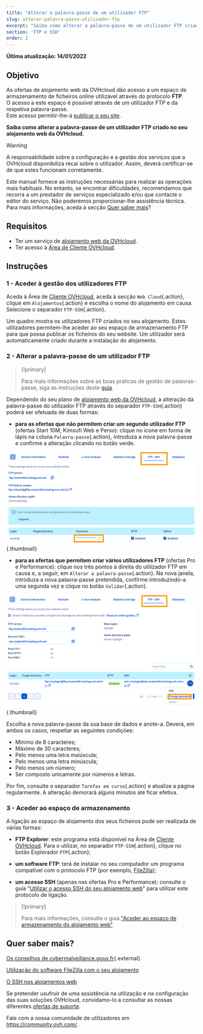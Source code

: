 ```yaml
---
title: "Alterar a palavra-passe de um utilizador FTP"
slug: alterar-palavra-passe-utilizador-ftp
excerpt: "Saiba como alterar a palavra-passe de um utilizador FTP criado no seu alojamento web da OVHcloud"
section: 'FTP e SSH'
order: 2
---
```


**Última atualização: 14/01/2022**

## Objetivo

As ofertas de alojamento web da OVHcloud dão acesso a um espaço de armazenamento de ficheiros online utilizável através do protocolo **FTP**.<br>O acesso a este espaço é possível através de um utilizador FTP e da respetiva palavra-passe.
<br>Este acesso permitir-lhe-á [publicar o seu site](https://docs.ovh.com/fr/hosting/mettre-mon-site-en-ligne/#etape-2-mise-en-ligne-des-fichiers-du-site-sur-lespace-de-stockage).

**Saiba como alterar a palavra-passe de um utilizador FTP criado no seu alojamento web da OVHcloud.**

> [!warning]
>
> A responsabilidade sobre a configuração e a gestão dos serviços que a OVHcloud disponibiliza recai sobre o utilizador. Assim, deverá certificar-se de que estes funcionam corretamente.
>
> Este manual fornece as instruções necessárias para realizar as operações mais habituais. No entanto, se encontrar dificuldades, recomendamos que recorra a um prestador de serviços especializado e/ou que contacte o editor do serviço. Não poderemos proporcionar-lhe assistência técnica. Para mais informações, aceda à secção [Quer saber mais](#aller-plus-loin)?
>

## Requisitos

- Ter um serviço de [alojamento web da OVHcloud](https://www.ovhcloud.com/fr/web-hosting/).
- Ter acesso à [Área de Cliente OVHcloud](https://www.ovh.com/auth/?action=gotomanager&from=https://www.ovh.com/fr/&ovhSubsidiary=fr).

## Instruções

### 1 - Aceder à gestão dos utilizadores FTP

Aceda à Área de [Cliente OVHcloud](https://www.ovh.com/auth/?action=gotomanager&from=https://www.ovh.com/fr/&ovhSubsidiary=fr), aceda à secção `Web Cloud`{.action}, clique em `Alojamentos`{.action} e escolha o nome do alojamento em causa. Selecione o separador `FTP-SSH`{.action}.

Um quadro mostra os utilizadores FTP criados no seu alojamento. Estes utilizadores permitem-lhe aceder ao seu espaço de armazenamento FTP para que possa publicar os ficheiros do seu website. Um utilizador será automaticamente criado durante a instalação do alojamento.

### 2 - Alterar a palavra-passe de um utilizador FTP

> [!primary]
>
> Para mais informações sobre as boas práticas de gestão de palavras-passe, siga as instruções deste [guia](https://docs.ovh.com/fr/customer/gerer-son-mot-de-passe/).
>

Dependendo do seu plano de [alojamento web da OVHcloud](https://www.ovhcloud.com/fr/web-hosting/), a alteração da palavra-passe do utilizador FTP através do separador `FTP-SSH`{.action} poderá ser efetuada de duas formas:

- **para as ofertas que não permitem criar um segundo utilizador FTP** (ofertas Start 10M, Kimsufi Web e Perso): clique no ícone em forma de lápis na coluna `Palavra-passe`{.action}, introduza a nova palavra-passe e confirme a alteração clicando no botão verde.

![change-ftp-password-step1-perso](images/change-ftp-password-step1-perso.png){.thumbnail}

- **para as ofertas que permitem criar vários utilizadores FTP** (ofertas Pro e Performance): clique nos três pontos à direita do utilizador FTP em causa e, a seguir, em `Alterar a palavra-passe`{.action}. Na nova janela, introduza a nova palavra-passe pretendida, confirme introduzindo-a uma segunda vez e clique no botão `Validar`{.action}.

![change-ftp-password-step1-pro](images/change-ftp-password-step1-pro.png){.thumbnail}

Escolha a nova palavra-passe da sua base de dados e anote-a. Deverá, em ambos os casos, respeitar as seguintes condições:

- Mínimo de 8 caracteres;
- Máximo de 30 caracteres;
- Pelo menos uma letra maiúscula;
- Pelo menos uma letra minúscula;
- Pelo menos um número;
- Ser composto unicamente por números e letras.

Por fim, consulte o separador `Tarefas em curso`{.action} e atualize a página regularmente. A alteração demorará alguns minutos até ficar efetiva.

### 3 - Aceder ao espaço de armazenamento

A ligação ao espaço de alojamento dos seus ficheiros pode ser realizada de várias formas:

- **FTP Explorer**\: este programa está disponível na Área de [Cliente OVHcloud](https://www.ovh.com/auth/?action=gotomanager&from=https://www.ovh.com/fr/&ovhSubsidiary=fr). Para o utilizar, no separador `FTP-SSH`{.action}, clique no botão Explorador `FTP`{.action};

- **um software FTP**\: terá de instalar no seu computador um programa compatível com o protocolo FTP (por exemplo, [FileZilla](https://docs.ovh.com/fr/hosting/mutualise-guide-utilisation-filezilla/));

- **um acesso SSH** (apenas nas ofertas Pro e Performance): consulte o guia "[Utilizar o acesso SSH do seu alojamento web](https://docs.ovh.com/fr/hosting/mutualise-le-ssh-sur-les-hebergements-mutualises/)" para utilizar este protocolo de ligação.

> [!primary]
>
> Para mais informações, consulte o guia ["Aceder ao espaço de armazenamento do alojamento web"](https://docs.ovh.com/fr/hosting/connexion-espace-stockage-ftp-hebergement-web/).
>

## Quer saber mais? <a name="aller-plus-loin"></a>

[Os conselhos de cybermalveillance.gouv.fr](https://www.cybermalveillance.gouv.fr/tous-nos-contenus/){.external}

[Utilização do software FileZilla com o seu alojamento](https://docs.ovh.com/fr/hosting/mutualise-guide-utilisation-filezilla/)

[O SSH nos alojamentos web](https://docs.ovh.com/fr/hosting/mutualise-le-ssh-sur-les-hebergements-mutualises/)

Se pretender usufruir de uma assistência na utilização e na configuração das suas soluções OVHcloud, convidamo-lo a consultar as nossas diferentes [ofertas de suporte](https://www.ovhcloud.com/fr/support-levels/).

Fale com a nossa comunidade de utilizadores em <https://community.ovh.com/>.
